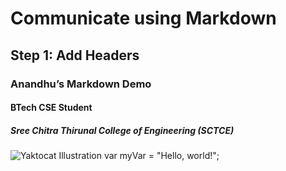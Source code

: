 # Communicate using Markdown  
## Step 1: Add Headers  
### Anandhu’s Markdown Demo  
#### BTech CSE Student  
#####  Sree Chitra Thirunal College of Engineering (SCTCE)
![Yaktocat Illustration](https://octodex.github.com/images/yaktocat.png)
var myVar = "Hello, world!";

